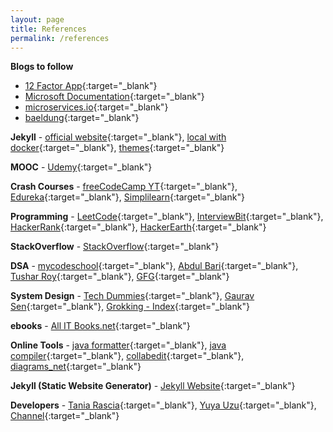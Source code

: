 ```yaml
---
layout: page
title: References
permalink: /references
---
```


**Blogs to follow**
- [12 Factor App](https://12factor.net){:target="\_blank"}
- [Microsoft Documentation](https://docs.microsoft.com/en-us/azure/architecture/guide/){:target="\_blank"}
- [microservices.io](https://microservices.io/){:target="\_blank"}
- [baeldung](https://www.baeldung.com/){:target="\_blank"}

**Jekyll** - [official website](https://jekyllrb.com){:target="\_blank"}, [local with docker](https://www.youtube.com/watch?v=ZHQ3IwIL590){:target="\_blank"}, [themes](https://jekyllrb.com/docs/themes/){:target="\_blank"}

**MOOC** - [Udemy](https://www.udemy.com/home/my-courses/collections){:target="\_blank"}

**Crash Courses** - [freeCodeCamp YT]{:target="\_blank"}, [Edureka]{:target="\_blank"}, [Simplilearn]{:target="\_blank"}

[freecodecamp yt]: https://www.youtube.com/c/Freecodecamp/videos
[edureka]: https://www.youtube.com/user/edurekaIN/playlists
[simplilearn]: https://www.youtube.com/c/SimplilearnOfficial/videos

**Programming** - [LeetCode]{:target="\_blank"}, [InterviewBit]{:target="\_blank"}, [HackerRank]{:target="\_blank"}, [HackerEarth]{:target="\_blank"}

[leetcode]: https://leetcode.com/contest
[interviewbit]: https://interviewbit.com
[hackerrank]: https://www.hackerrank.com/jobs/search
[hackerearth]: https://www.hackerearth.com/challenges/hiring

**StackOverflow** - [StackOverflow]{:target="\_blank"}

[stackoverflow]: https://stackoverflow.com

**DSA** - [mycodeschool]{:target="\_blank"}, [Abdul Bari]{:target="\_blank"}, [Tushar Roy]{:target="\_blank"}, [GFG]{:target="\_blank"}

[mycodeschool]: https://www.youtube.com/user/mycodeschool/playlists
[abdul bari]: https://www.youtube.com/channel/UCZCFT11CWBi3MHNlGf019nw/playlists
[tushar roy]: https://www.youtube.com/user/tusharroy2525/playlists
[gfg]: https://www.youtube.com/channel/UC0RhatS1pyxInC00YKjjBqQ/playlists

**System Design** - [Tech Dummies]{:target="\_blank"}, [Gaurav Sen]{:target="\_blank"}, [Grokking - Index]{:target="\_blank"}

[tech dummies]: https://www.youtube.com/channel/UCn1XnDWhsLS5URXTi5wtFTA/playlists
[gaurav sen]: https://www.youtube.com/channel/UCRPMAqdtSgd0Ipeef7iFsKw/playlists
[grokking - index]: https://www.educative.io/courses/grokking-the-system-design-interview

**ebooks** - [All IT Books.net]{:target="\_blank"}

[all it books.net]: https://allitbooks.net/

**Online Tools** - [java formatter]{:target="\_blank"}, [java compiler]{:target="\_blank"}, [collabedit]{:target="\_blank"}, [diagrams_net]{:target="\_blank"}

[java formatter]: https://www.tutorialspoint.com/online_java_formatter.htm
[java compiler]: https://www.tutorialspoint.com/compile_java_online.php
[collabedit]: http://collabedit.com/
[diagrams_net]: https://app.diagrams.net/

**Jekyll (Static Website Generator)** - [Jekyll Website](https://jekyllrb.com/docs){:target="\_blank"}

**Developers** - [Tania Rascia]{:target="\_blank"}, [Yuya Uzu]{:target="\_blank"}, [Channel]{:target="\_blank"}

[tania rascia]: https://www.taniarascia.com
[yuya uzu]: https://uzu.works
[channel]: https://www.youtube.com/channel/UCtjFqAKM4ve325kLmM0l-ow

